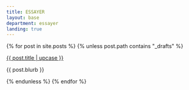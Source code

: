 ```yaml
---
title: ESSAYER
layout: base
department: essayer
landing: true
---
```


{% for post in site.posts %}
  {% unless post.path contains "_drafts" %}
  <div class="post">
  <a href="{{ post.url | prepend: site.baseurl }}">
  {{ post.title | upcase }}
  </a>
  <p>{{ post.blurb }}</p>
  </div>
  {% endunless %}
{% endfor %}